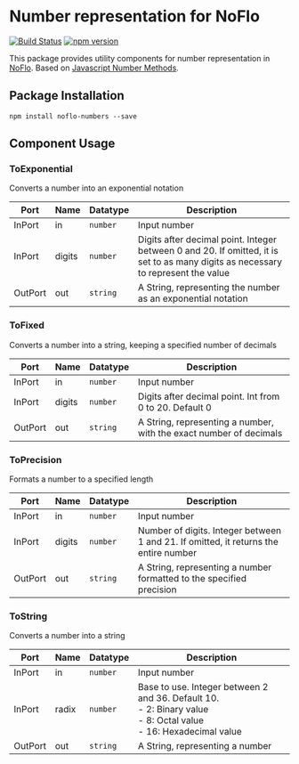 # Number representation for NoFlo
[![Build Status](https://secure.travis-ci.org/razueroh/noflo-numbers.png?branch=master)](http://travis-ci.org/razueroh/noflo-numbers) [![npm version](https://badge.fury.io/js/noflo-numbers.svg)](http://badge.fury.io/js/noflo-numbers)

This package provides utility components for number representation in [NoFlo](http://noflojs.org/). Based on  [Javascript Number Methods](http://www.w3schools.com/js/js_number_methods.asp).

## Package Installation

    npm install noflo-numbers --save

## Component Usage

### ToExponential

Converts a number into an exponential notation

Port | Name | Datatype | Description
-----|------|----------|-------------
InPort | in | ```number``` | Input number
InPort | digits | ```number``` | Digits after decimal point. Integer between 0 and 20. If omitted, it is set to as many digits as necessary to represent the value
OutPort | out | ```string``` | A String, representing the number as an exponential notation

### ToFixed

Converts a number into a string,
keeping a specified number of decimals

Port | Name | Datatype | Description
-----|------|----------|-------------
InPort | in | ```number``` | Input number
InPort | digits | ```number``` | Digits after decimal point. Int from 0 to 20. Default 0  
OutPort | out | ```string``` | A String, representing a number, with the exact number of decimals

### ToPrecision

Formats a number to a specified length

Port | Name | Datatype | Description
-----|------|----------|-------------
InPort | in | ```number``` | Input number
InPort | digits | ```number``` | Number of digits. Integer between 1 and 21. If omitted, it returns the entire number
OutPort | out | ```string``` | A String, representing a number formatted to the specified precision

### ToString

Converts a number into a string

Port | Name | Datatype | Description
-----|------|----------|-------------
InPort | in | ```number``` | Input number
InPort | radix | ```number``` | Base to use. Integer between 2 and 36. Default 10. <br> - 2: Binary value <br> - 8: Octal value <br> - 16: Hexadecimal value  
OutPort | out | ```string``` | A String, representing a number
